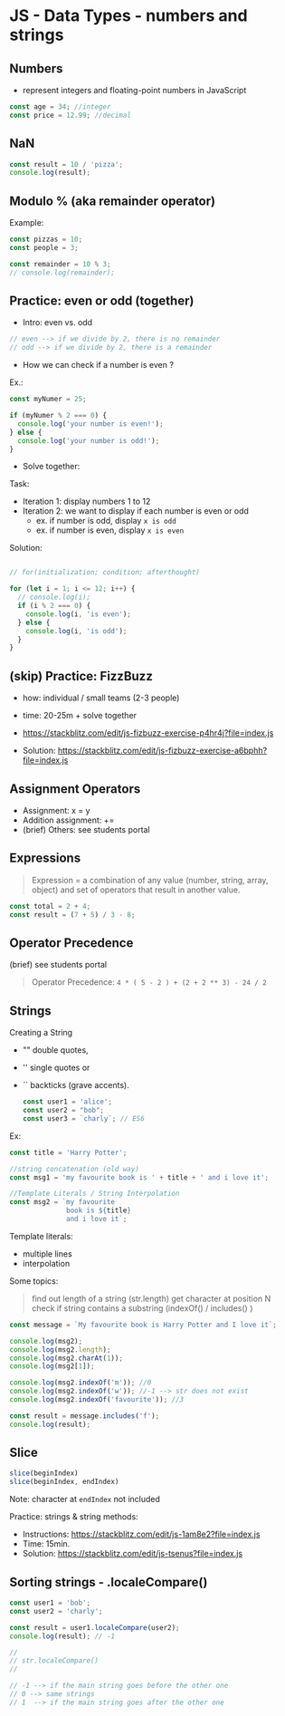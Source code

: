 
# JS - Data Types - numbers and strings

<!--- 

Status: just some notes

-->



## Numbers

- represent integers and floating-point numbers in JavaScript

```js
const age = 34; //integer
const price = 12.99; //decimal
```



## NaN

```js
const result = 10 / 'pizza';
console.log(result);
```



## Modulo % (aka remainder operator)

<!-- 

- ex. 11 % 2 pizzas 

- interactive demo: https://www.joshwcomeau.com/javascript/modulo-operator

-->


Example:


  ```js
  const pizzas = 10;
  const people = 3;

  const remainder = 10 % 3;
  // console.log(remainder);
  ```

  <!-- 

    Aug 2023 - Week Zero:
    - includes "Check if number is even or odd" (in unit "JS | Data types: Numbers")
    
  -->


## Practice: even or odd (together)

- Intro: even vs. odd

```js
// even --> if we divide by 2, there is no remainder
// odd --> if we divide by 2, there is a remainder
```


- How we can check if a number is even ?


Ex.: 

  ```js
  const myNumer = 25;

  if (myNumer % 2 === 0) {
    console.log('your number is even!');
  } else {
    console.log('your number is odd!');
  }

  ```

- Solve together:

Task:
- Iteration 1: display numbers 1 to 12
- Iteration 2: we want to display if each number is even or odd
  - ex. if number is odd, display `x is odd`
  - ex. if number is even, display `x is even`


Solution:

  ```js

  // for(initialization; condition; afterthought)

  for (let i = 1; i <= 12; i++) {
    // console.log(i);
    if (i % 2 === 0) {
      console.log(i, 'is even');
    } else {
      console.log(i, 'is odd');
    }
  }
  ```


## (skip) Practice: FizzBuzz

- how: individual / small teams (2-3 people)
- time: 20-25m + solve together
- https://stackblitz.com/edit/js-fizbuzz-exercise-p4hr4j?file=index.js

- Solution: https://stackblitz.com/edit/js-fizbuzz-exercise-a6bphh?file=index.js


<!--

Fizz-Buzz
- it is in prework ("JS | Loops and iterations")
- another option is to do this kata together: 
  - https://www.codewars.com/kata/5300901726d12b80e8000498
  - Note: a bit challenging for day3 (solve TOGETHER).
  - Concepts: loop + arrays + modulo operator

-->



## Assignment Operators

- Assignment: x = y
- Addition assignment: +=
- (brief) Others: see students portal



## Expressions

> Expression = a combination of any value (number, string, array, object) and set of operators that result in another value.

  ```js
  const total = 2 + 4;
  const result = (7 + 5) / 3 - 8;
  ```


## Operator Precedence

(brief) see students portal


> Operator Precedence: `4 * ( 5 - 2 ) + (2 + 2 ** 3) - 24 / 2`





## Strings


Creating a String
- "" double quotes,
- '' single quotes or
- `` backticks (grave accents).

  ```js
  const user1 = 'alice';
  const user2 = "bob";
  const user3 = `charly`; // ES6
  ```

Ex:

  ```js
  const title = 'Harry Potter';

  //string concatenation (old way)
  const msg1 = 'my favourite book is ' + title + ' and i love it';

  //Template Literals / String Interpolation
  const msg2 = `my favourite 
                book is ${title} 
                and i love it`;
  ```



Template literals:
- multiple lines
- interpolation



Some topics: 
<!-- @todo: not comprehensive -->
> find out length of a string (str.length)
> get character at position N
> check if string contains a substring (indexOf() / includes() )


  ```js
  const message = `My favourite book is Harry Potter and I love it`;

  console.log(msg2);
  console.log(msg2.length);
  console.log(msg2.charAt(1));
  console.log(msg2[1]);

  console.log(msg2.indexOf('m')); //0
  console.log(msg2.indexOf('w')); //-1 --> str does not exist
  console.log(msg2.indexOf('favourite')); //3

  const result = message.includes('f');
  console.log(result);
  ```




## Slice

  ```js
  slice(beginIndex)
  slice(beginIndex, endIndex)
  ```

  Note: character at `endIndex` not included


Practice: strings & string methods: 
- Instructions: https://stackblitz.com/edit/js-1am8e2?file=index.js
- Time: 15min.
- Solution: https://stackblitz.com/edit/js-tsenus?file=index.js





## Sorting strings - .localeCompare()

<!-- 

they need it for today's lab 

-->



  ```js
  const user1 = 'bob';
  const user2 = 'charly';

  const result = user1.localeCompare(user2);
  console.log(result); // -1
  ```


```js
//
// str.localeCompare()
//

// -1 --> if the main string goes before the other one
// 0 --> same strings
// 1  --> if the main string goes after the other one
```

